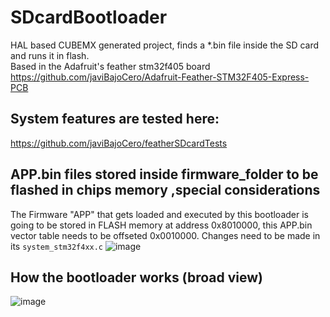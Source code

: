 # SDcardBootloader
HAL based CUBEMX generated project, finds a *.bin file inside the SD card and runs it in flash.    
Based in the Adafruit's feather stm32f405 board  https://github.com/javiBajoCero/Adafruit-Feather-STM32F405-Express-PCB  

## System features are tested here:    
https://github.com/javiBajoCero/featherSDcardTests




## APP.bin files stored inside firmware_folder to be flashed in chips memory ,special considerations
The Firmware "APP" that gets loaded and executed by this bootloader is going to be stored in FLASH memory at address 0x8010000, this APP.bin vector table needs to be offseted 0x0010000.
Changes need to be made in its `system_stm32f4xx.c`
![image](https://user-images.githubusercontent.com/25673527/232601442-1b48b112-e407-4a26-9c20-8e958c538a95.png)

## How the bootloader works (broad view)
![image](https://user-images.githubusercontent.com/25673527/232600822-11da3f84-657a-4a74-abf6-07e3e30ebd21.png)
